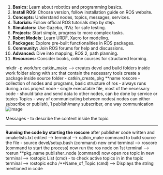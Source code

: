 1. **Basics:** Learn about robotics and programming basics.
2. **Install ROS:** Choose version, follow installation guide on ROS website.
3. **Concepts:** Understand nodes, topics, messages, services.
4. **Tutorials:** Follow official ROS tutorials step by step.
5. **Simulators:** Use Gazebo, RViz for safe testing.
6. **Projects:** Start simple, progress to more complex tasks.
7. **Robot Models:** Learn URDF, Xacro for modeling.
8. **Packages:** Explore pre-built functionalities in ROS packages.
9. **Community:** Join ROS forums for help and discussions.
10. **Advanced:** Dive into mapping, ROS 2, path planning.
11. **Resources:** Consider books, online courses for structured learning.

mkdir -p work/src
catkin_make --> creates devel and build folders inside work folder along with src that contain the necessary tools
create a package inside source folder - catkin_create_pkg **name
roscore - collection of nodes and programs, basic structure of ros - always runs during a ros project
node - single executable file, most of the necessary code - should take and send data to other nodes, can be done by service or topics
Topics - way of communicating between nodes( nodes can either subscribe or publish), 
              1 publish/many subscriber, 
               one way communication
              ![image](https://github.com/JD7XD/ROSprep/assets/132233669/b96df0ca-37ae-4536-a6d0-d9538bda900b)


Messages - to describe the content inside the topic

--------------------------------------------------------------------------------------------------------------

**Running the code by starting the roscore**
after publisher code written and cmakelists.txt edited --> terminal --> catkin_make command to build
source the file - source devel/setup.bash (command)
new cmd terminal --> roscore (command to start the process)
now run the ros node on 1st terminal --> rosrun **pkg_name publisher_node (command)
now open ros topic in new terminal --> rostopic List (cmd) - to check active topics
in in the topic terminal --> rostopic echo /**Name_of_Topic (cmd)
--> Displays the string mentioned in code
